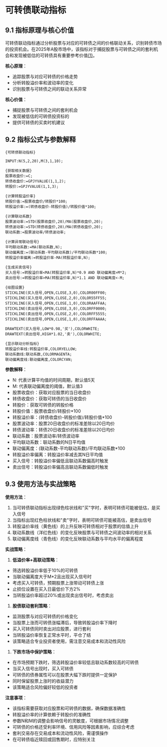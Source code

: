 # 可转债联动指标

## 9.1 指标原理与核心价值

可转债联动指标通过分析股票与对应的可转债之间的价格联动关系，识别转债市场的投资机会。在2025年A股市场中，该指标对于捕捉股票与可转债之间的套利机会和发现被低估的可转债具有重要参考价值[(1)](http://www.gupang.com/)。

**核心原理**：


*   追踪股票与对应可转债的价格走势
*   分析转股溢价率和波动率的变化
*   识别股票与可转债之间的联动关系异常

**核心价值**：


*   捕捉股票与可转债之间的套利机会
*   发现被低估的可转债投资标的
*   提供可转债的买卖时机建议

## 9.2 指标公式与参数解释



```
{可转债联动指标}

INPUT:N(5,2,20),M(3,1,10);

{获取相关数据}
股票收盘价:=C;
转债收盘价:=GPJYVALUE(1,1,2);
转股价:=GPJYVALUE(1,1,3);

{计算转股溢价率}
转股价值:=股票收盘价/转股价*100;
转股溢价率:=(转债收盘价-转股价值)/转股价值*100;

{计算联动系数}
股票波动率:=STD(股票收盘价,20)/MA(股票收盘价,20);
转债波动率:=STD(转债收盘价,20)/MA(转债收盘价,20);
联动系数:=股票波动率/转债波动率;

{计算异常联动信号}
平均联动系数:=MA(联动系数,N);
联动偏离度:=(联动系数-平均联动系数)/平均联动系数*100;
转股溢价率偏离:=转股溢价率-MA(转股溢价率,N);

{生成买卖信号}
买入信号:=转股溢价率<MA(转股溢价率,N)*0.9 AND 联动偏离度>M*2;
卖出信号:=转股溢价率>MA(转股溢价率,N)*1.1 AND 联动偏离度<-M;

{绘图设置}
STICKLINE(买入信号,OPEN,CLOSE,3,0),COLOR00FF00;
STICKLINE(买入信号,OPEN,CLOSE,2,0),COLOR55FF55;
STICKLINE(买入信号,OPEN,CLOSE,1,0),COLORAAFFAA;
STICKLINE(卖出信号,OPEN,CLOSE,3,0),COLORFF0000;
STICKLINE(卖出信号,OPEN,CLOSE,2,0),COLORFF5555;
STICKLINE(卖出信号,OPEN,CLOSE,1,0),COLORFFAAAA;

DRAWTEXT(买入信号,LOW*0.98,'买'),COLORWHITE;
DRAWTEXT(卖出信号,HIGH*1.02,'卖'),COLORWHITE;

{显示联动分析指标}
转股溢价率线:转股溢价率,COLORYELLOW;
联动系数线:联动系数,COLORMAGENTA;
联动偏离度线:联动偏离度,COLORCYAN;
```

**参数解释**：


*   N: 代表计算平均值的时间周期，默认值5天
*   M: 代表联动偏离度的阈值，默认值3
*   股票收盘价：获取对应股票的当日收盘价
*   转债收盘价：获取可转债的当日收盘价
*   转股价：获取可转债的转股价格
*   转股价值：股票收盘价/转股价*100
*   转股溢价率：(转债收盘价-转股价值)/转股价值*100
*   股票波动率：股票20日收盘价的标准差除以20日均价
*   转债波动率：转债20日收盘价的标准差除以20日均价
*   联动系数：股票波动率/转债波动率
*   平均联动系数：联动系数的N日平均值
*   联动偏离度：(联动系数-平均联动系数)/平均联动系数*100
*   转股溢价率偏离：转股溢价率减去其N日平均值
*   买入信号：转股溢价率偏低且联动系数偏高时触发
*   卖出信号：转股溢价率偏高且联动系数偏低时触发

## 9.3 使用方法与实战策略

**使用方法**：


1.  当可转债联动指标出现绿色柱状线和"买"字时，表明可转债可能被低估，是买入信号
2.  当指标出现红色柱状线和"卖"字时，表明可转债可能被高估，是卖出信号
3.  转股溢价率线（黄色线）的上升反映可转债相对于股票的估值上升
4.  联动系数线（洋红色线）的变化反映股票与可转债之间波动率的相对关系
5.  联动偏离度线（青色线）的变化反映联动系数与平均水平的偏离程度

**实战策略**：


1.  **低溢价率+高联动策略**：

*   筛选转股溢价率低于10%的可转债
*   当联动偏离度大于M*2且出现买入信号时
*   考虑买入可转债，预期股票上涨带动可转债上涨
*   止损位设置在买入日最低价下方2%
*   当转股溢价率超过20%或出现卖出信号时，考虑卖出

1.  **股债联动套利策略**：

*   监测股票与对应可转债的价格变化
*   当股票上涨而可转债涨幅滞后，导致转股溢价率下降时
*   买入可转债同时卖出对应股票，进行套利
*   当转股溢价率恢复正常水平时，平仓了结
*   该策略适合专业投资者使用，需注意交易成本和流动性风险

1.  **下跌市场中保护策略**：

*   在市场预期下跌时，筛选转股溢价率较低且联动系数较高的可转债
*   当买入信号出现时，买入可转债
*   可转债的债券属性可以在股票大幅下跌时提供一定保护
*   同时保留股票上涨时的收益潜力
*   该策略适合风险偏好较低的投资者

**注意事项**：



*   该指标需要获取对应股票和可转债的数据，确保数据准确性
*   转股溢价率的计算依赖于转股价的准确性
*   参数N和M的调整会影响信号的灵敏度，可根据市场情况调整
*   可转债的价格还受利率环境、信用风险等因素影响，应综合考虑
*   套利交易存在交易成本和流动性风险，需谨慎操作
*   在可转债临近赎回或回售期时，应特别关注